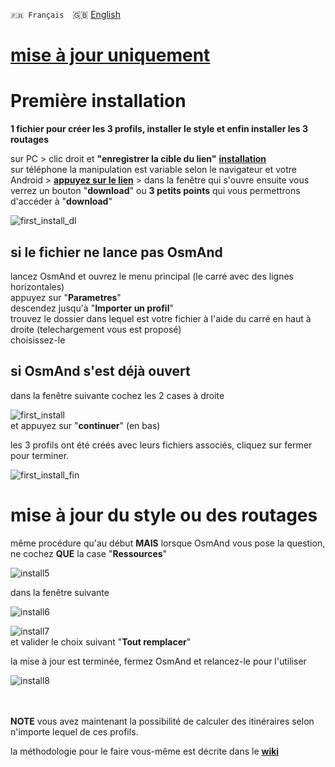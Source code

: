 `🇫🇷 Français`&emsp;🇬🇧 [English](readme_EN.md)

# [mise à jour uniquement](#mise-%C3%A0-jour-du-style-ou-des-routages)

# Première installation
**1 fichier pour créer les 3 profils, installer le style et enfin installer les 3 routages**<br>

sur PC > clic droit et **"enregistrer la cible du lien"** **[installation](https://github.com/OsmAnd-Rendering/Motorcycle/blob/configuration/installation.osf)**<br>
sur téléphone la manipulation est variable selon le navigateur et votre Android > **[appuyez sur le lien](https://github.com/OsmAnd-Rendering/Motorcycle/blob/configuration/installation.osf)** > dans la fenêtre qui s'ouvre ensuite vous verrez un bouton "**download**" ou **3 petits points** qui vous permettrons d'accéder à "**download**"<br>

![first_install_dl](https://user-images.githubusercontent.com/83398215/182154084-077cbc2b-35f5-4fe1-acbe-f6842914da52.png)

## si le fichier ne lance pas OsmAnd<br>
lancez OsmAnd et ouvrez le menu principal (le carré avec des lignes horizontales)<br>
appuyez sur "**Parametres**"<br>
descendez jusqu'à "**Importer un profil**"<br>
trouvez le dossier dans lequel est votre fichier à l'aide du carré en haut à droite (telechargement vous est proposé)<br>
choisissez-le<br>

## si OsmAnd s'est déjà ouvert
dans la fenêtre suivante cochez les 2 cases à droite<br>

![first_install](https://user-images.githubusercontent.com/83398215/182154351-9bb8b337-4d75-4c77-a511-f77afb36fd7d.png)<br>
et appuyez sur "**continuer**" (en bas)<br>

les 3 profils ont été créés avec leurs fichiers associés, cliquez sur fermer pour terminer.<br>

![first_install_fin](https://user-images.githubusercontent.com/83398215/182154557-21f53e4c-3804-4081-abe0-b0a31bdda1e6.png)

# mise à jour du style ou des routages
même procédure qu'au début **MAIS** lorsque OsmAnd vous pose la question, ne cochez **QUE** la case "**Ressources**"<br>

![install5](https://user-images.githubusercontent.com/83398215/182155123-20bb4d60-bb28-4f5f-8708-68fc4553a656.png)<br>

dans la fenêtre suivante

![install6](https://user-images.githubusercontent.com/83398215/182155547-df4e2f7b-7331-40c0-a69d-80426840b37d.png)<br>


![install7](https://user-images.githubusercontent.com/83398215/182155562-63eee0db-5fc3-4353-b0ec-8380c6172e39.png)<br>
et valider le choix suivant "**Tout remplacer**"

la mise à jour est terminée, fermez OsmAnd et relancez-le pour l'utiliser

![install8](https://user-images.githubusercontent.com/83398215/182156221-0c37cfbd-23dc-4929-8d84-80ef5a99662a.png)<br>
<br>
<br>

**NOTE** vous avez maintenant la possibilité de calculer des itinéraires selon n'importe lequel de ces profils.

la méthodologie pour le faire vous-même est décrite dans le **[wiki](https://github.com/OsmAnd-Rendering/Motorcycle/wiki/installation)**

